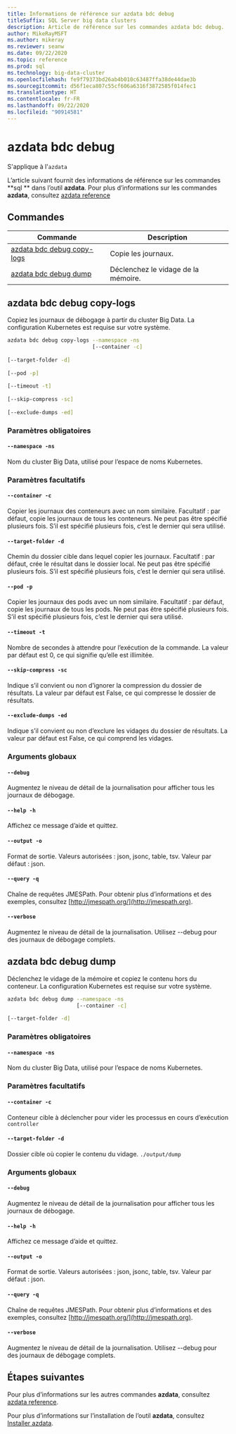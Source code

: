 ```yaml
---
title: Informations de référence sur azdata bdc debug
titleSuffix: SQL Server big data clusters
description: Article de référence sur les commandes azdata bdc debug.
author: MikeRayMSFT
ms.author: mikeray
ms.reviewer: seanw
ms.date: 09/22/2020
ms.topic: reference
ms.prod: sql
ms.technology: big-data-cluster
ms.openlocfilehash: fe9f79373bd26ab4b010c63487ffa38de44dae3b
ms.sourcegitcommit: d56f1eca807c55cf606a6316f3872585f014fec1
ms.translationtype: HT
ms.contentlocale: fr-FR
ms.lasthandoff: 09/22/2020
ms.locfileid: "90914581"
---
```

# <a name="azdata-bdc-debug"></a>azdata bdc debug

S'applique à l'`azdata`

L’article suivant fournit des informations de référence sur les commandes **sql ** dans l’outil **azdata**. Pour plus d’informations sur les commandes **azdata**, consultez [azdata reference](reference-azdata.md)

## <a name="commands"></a>Commandes

|Commande|Description|
| --- | --- |
[azdata bdc debug copy-logs](#azdata-bdc-debug-copy-logs) | Copie les journaux.
[azdata bdc debug dump](#azdata-bdc-debug-dump) | Déclenchez le vidage de la mémoire.
## <a name="azdata-bdc-debug-copy-logs"></a>azdata bdc debug copy-logs
Copiez les journaux de débogage à partir du cluster Big Data. La configuration Kubernetes est requise sur votre système.
```bash
azdata bdc debug copy-logs --namespace -ns 
                           [--container -c]  
                           
[--target-folder -d]  
                           
[--pod -p]  
                           
[--timeout -t]  
                           
[--skip-compress -sc]  
                           
[--exclude-dumps -ed]
```
### <a name="required-parameters"></a>Paramètres obligatoires
#### `--namespace -ns`
Nom du cluster Big Data, utilisé pour l’espace de noms Kubernetes.
### <a name="optional-parameters"></a>Paramètres facultatifs
#### `--container -c`
Copier les journaux des conteneurs avec un nom similaire. Facultatif : par défaut, copie les journaux de tous les conteneurs. Ne peut pas être spécifié plusieurs fois. S’il est spécifié plusieurs fois, c’est le dernier qui sera utilisé.
#### `--target-folder -d`
Chemin du dossier cible dans lequel copier les journaux. Facultatif : par défaut, crée le résultat dans le dossier local.  Ne peut pas être spécifié plusieurs fois. S’il est spécifié plusieurs fois, c’est le dernier qui sera utilisé.
#### `--pod -p`
Copier les journaux des pods avec un nom similaire. Facultatif : par défaut, copie les journaux de tous les pods. Ne peut pas être spécifié plusieurs fois. S’il est spécifié plusieurs fois, c’est le dernier qui sera utilisé.
#### `--timeout -t`
Nombre de secondes à attendre pour l’exécution de la commande. La valeur par défaut est 0, ce qui signifie qu’elle est illimitée.
#### `--skip-compress -sc`
Indique s’il convient ou non d’ignorer la compression du dossier de résultats. La valeur par défaut est False, ce qui compresse le dossier de résultats.
#### `--exclude-dumps -ed`
Indique s’il convient ou non d’exclure les vidages du dossier de résultats. La valeur par défaut est False, ce qui comprend les vidages.
### <a name="global-arguments"></a>Arguments globaux
#### `--debug`
Augmentez le niveau de détail de la journalisation pour afficher tous les journaux de débogage.
#### `--help -h`
Affichez ce message d’aide et quittez.
#### `--output -o`
Format de sortie.  Valeurs autorisées : json, jsonc, table, tsv.  Valeur par défaut : json.
#### `--query -q`
Chaîne de requêtes JMESPath. Pour obtenir plus d’informations et des exemples, consultez [http://jmespath.org/](http://jmespath.org).
#### `--verbose`
Augmentez le niveau de détail de la journalisation. Utilisez --debug pour des journaux de débogage complets.
## <a name="azdata-bdc-debug-dump"></a>azdata bdc debug dump
Déclenchez le vidage de la mémoire et copiez le contenu hors du conteneur. La configuration Kubernetes est requise sur votre système.
```bash
azdata bdc debug dump --namespace -ns 
                      [--container -c]  
                      
[--target-folder -d]
```
### <a name="required-parameters"></a>Paramètres obligatoires
#### `--namespace -ns`
Nom du cluster Big Data, utilisé pour l’espace de noms Kubernetes.
### <a name="optional-parameters"></a>Paramètres facultatifs
#### `--container -c`
Conteneur cible à déclencher pour vider les processus en cours d’exécution `controller`
#### `--target-folder -d`
Dossier cible où copier le contenu du vidage. `./output/dump`
### <a name="global-arguments"></a>Arguments globaux
#### `--debug`
Augmentez le niveau de détail de la journalisation pour afficher tous les journaux de débogage.
#### `--help -h`
Affichez ce message d’aide et quittez.
#### `--output -o`
Format de sortie.  Valeurs autorisées : json, jsonc, table, tsv.  Valeur par défaut : json.
#### `--query -q`
Chaîne de requêtes JMESPath. Pour obtenir plus d’informations et des exemples, consultez [http://jmespath.org/](http://jmespath.org).
#### `--verbose`
Augmentez le niveau de détail de la journalisation. Utilisez --debug pour des journaux de débogage complets.

## <a name="next-steps"></a>Étapes suivantes

Pour plus d’informations sur les autres commandes **azdata**, consultez [azdata reference](reference-azdata.md). 

Pour plus d’informations sur l’installation de l’outil **azdata**, consultez [Installer azdata](..\install\deploy-install-azdata.md).

